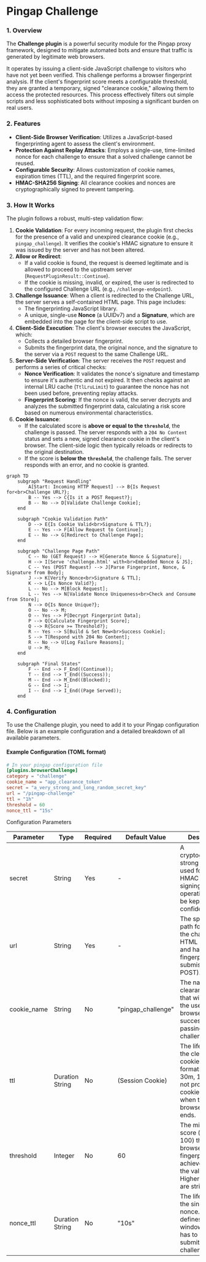 # Pingap Challenge


### 1. Overview

The **Challenge plugin** is a powerful security module for the Pingap proxy framework, designed to mitigate automated bots and ensure that traffic is generated by legitimate web browsers.

It operates by issuing a client-side JavaScript challenge to visitors who have not yet been verified. This challenge performs a browser fingerprint analysis. If the client's fingerprint score meets a configurable threshold, they are granted a temporary, signed "clearance cookie," allowing them to access the protected resources. This process effectively filters out simple scripts and less sophisticated bots without imposing a significant burden on real users.

### 2. Features

* **Client-Side Browser Verification**: Utilizes a JavaScript-based fingerprinting agent to assess the client's environment.
* **Protection Against Replay Attacks**: Employs a single-use, time-limited nonce for each challenge to ensure that a solved challenge cannot be reused.
* **Configurable Security**: Allows customization of cookie names, expiration times (TTL), and the required fingerprint score.
* **HMAC-SHA256 Signing**: All clearance cookies and nonces are cryptographically signed to prevent tampering.

### 3. How It Works

The plugin follows a robust, multi-step validation flow:

1.  **Cookie Validation**: For every incoming request, the plugin first checks for the presence of a valid and unexpired clearance cookie (e.g., `pingap_challenge`). It verifies the cookie's HMAC signature to ensure it was issued by the server and has not been altered.
2.  **Allow or Redirect**:
    * If a valid cookie is found, the request is deemed legitimate and is allowed to proceed to the upstream server (`RequestPluginResult::Continue`).
    * If the cookie is missing, invalid, or expired, the user is redirected to the configured Challenge URL (e.g., `/challenge-endpoint`).
3.  **Challenge Issuance**: When a client is redirected to the Challenge URL, the server serves a self-contained HTML page. This page includes:
    * The fingerprinting JavaScript library.
    * A unique, single-use **Nonce** (a UUIDv7) and a **Signature**, which are embedded into the page for the client-side script to use.
4.  **Client-Side Execution**: The client's browser executes the JavaScript, which:
    * Collects a detailed browser fingerprint.
    * Submits the fingerprint data, the original nonce, and the signature to the server via a `POST` request to the same Challenge URL.
5.  **Server-Side Verification**: The server receives the `POST` request and performs a series of critical checks:
    * **Nonce Verification**: It validates the nonce's signature and timestamp to ensure it's authentic and not expired. It then checks against an internal LRU cache (`TtlLruLimit`) to guarantee the nonce has not been used before, preventing replay attacks.
    * **Fingerprint Scoring**: If the nonce is valid, the server decrypts and analyzes the submitted fingerprint data, calculating a risk score based on numerous environmental characteristics.
6.  **Cookie Issuance**:
    * If the calculated score is **above or equal to the `threshold`**, the challenge is passed. The server responds with a `204 No Content` status and sets a new, signed clearance cookie in the client's browser. The client-side logic then typically reloads or redirects to the original destination.
    * If the score is **below the `threshold`**, the challenge fails. The server responds with an error, and no cookie is granted.


```mermaid
graph TD
    subgraph "Request Handling"
        A[Start: Incoming HTTP Request] --> B{Is Request for<br>Challenge URL?};
        B -- Yes --> C{Is it a POST Request?};
        B -- No --> D[Validate Challenge Cookie];
    end

    subgraph "Cookie Validation Path"
        D --> E{Is Cookie Valid<br>Signature & TTL?};
        E -- Yes --> F[Allow Request to Continue];
        E -- No --> G[Redirect to Challenge Page];
    end

    subgraph "Challenge Page Path"
        C -- No (GET Request) --> H[Generate Nonce & Signature];
        H --> I[Serve 'challenge.html' with<br>Embedded Nonce & JS];
        C -- Yes (POST Request) --> J[Parse Fingerprint, Nonce, & Signature from Body];
        J --> K[Verify Nonce<br>Signature & TTL];
        K --> L{Is Nonce Valid?};
        L -- No --> M[Block Request];
        L -- Yes --> N[Validate Nonce Uniqueness<br>Check and Consume from Store];
        N --> O{Is Nonce Unique?};
        O -- No --> M;
        O -- Yes --> P[Decrypt Fingerprint Data];
        P --> Q[Calculate Fingerprint Score];
        Q --> R{Score >= Threshold?};
        R -- Yes --> S[Build & Set New<br>Success Cookie];
        S --> T[Respond with 204 No Content];
        R -- No --> U[Log Failure Reasons];
        U --> M;
    end
    
    subgraph "Final States"
        F -- End --> F_End((Continue));
        T -- End --> T_End((Success));
        M -- End --> M_End((Blocked));
        G -- End --> I;
        I -- End --> I_End((Page Served));
    end
```

### 4. Configuration

To use the Challenge plugin, you need to add it to your Pingap configuration file. Below is an example configuration and a detailed breakdown of all available parameters.

#### Example Configuration (TOML format)

```toml
# In your pingap configuration file
[plugins.browserChallenge]
category = "challenge"
cookie_name = "app_clearance_token"
secret = "a_very_strong_and_long_random_secret_key"
url = "/pingap-challenge"
ttl = "1h"
threshold = 60
nonce_ttl = "15s"
```

Configuration Parameters

| Parameter   | Type            | Required | Default Value      | Description                                                                                                                                     |
| ----------- | --------------- | -------- | ------------------ | ----------------------------------------------------------------------------------------------------------------------------------------------- |
| secret      | String          | Yes      | -                  | A cryptographically strong secret key used for all HMAC-SHA256 signing operations. Must be kept confidential.                                   |
| url         | String          | Yes      | -                  | The specific URL path for serving the challenge HTML (via GET) and handling the fingerprint submission (via POST).                              |
| cookie_name | String          | No       | "pingap_challenge" | The name of the clearance cookie that will be set in the user's browser after successfully passing the challenge.                               |
| ttl         | Duration String | No       | (Session Cookie)   | The lifespan of the clearance cookie. Accepts formats like 10s, 30m, 1h, 1d. If not provided, the cookie expires when the browser session ends. |
| threshold   | Integer         | No       | 60                 | The minimum score (from 0 to 100) that the browser fingerprint must achieve to pass the validation. Higher values are stricter.                 |
| nonce_ttl   | Duration String | No       | "10s"              | The lifespan of the single-use nonce. This defines the time window a user has to solve and submit the challenge.                                |

